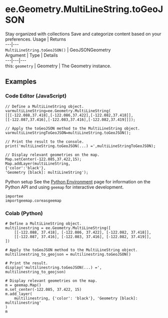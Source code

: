  
#  ee.Geometry.MultiLineString.toGeoJSON
Stay organized with collections  Save and categorize content based on your preferences. 
Usage | Returns  
---|---  
`MultiLineString.toGeoJSON()` | GeoJSONGeometry  
Argument | Type | Details  
---|---|---  
this: `geometry` | Geometry | The Geometry instance.  
## Examples
### Code Editor (JavaScript)
```
// Define a MultiLineString object.
varmultiLineString=ee.Geometry.MultiLineString(
[[[-122.088,37.418],[-122.086,37.422],[-122.082,37.418]],
[[-122.087,37.416],[-122.083,37.416],[-122.082,37.419]]]);

// Apply the toGeoJSON method to the MultiLineString object.
varmultiLineStringToGeoJSON=multiLineString.toGeoJSON();

// Print the result to the console.
print('multiLineString.toGeoJSON(...) =',multiLineStringToGeoJSON);

// Display relevant geometries on the map.
Map.setCenter(-122.085,37.422,15);
Map.addLayer(multiLineString,
{'color':'black'},
'Geometry [black]: multiLineString');
```

Python setup
See the [ Python Environment](https://developers.google.com/earth-engine/guides/python_install) page for information on the Python API and using `geemap` for interactive development.
```
importee
importgeemap.coreasgeemap
```

### Colab (Python)
```
# Define a MultiLineString object.
multilinestring = ee.Geometry.MultiLineString([
    [[-122.088, 37.418], [-122.086, 37.422], [-122.082, 37.418]],
    [[-122.087, 37.416], [-122.083, 37.416], [-122.082, 37.419]],
])

# Apply the toGeoJSON method to the MultiLineString object.
multilinestring_to_geojson = multilinestring.toGeoJSON()

# Print the result.
display('multilinestring.toGeoJSON(...) =', multilinestring_to_geojson)

# Display relevant geometries on the map.
m = geemap.Map()
m.set_center(-122.085, 37.422, 15)
m.add_layer(
    multilinestring, {'color': 'black'}, 'Geometry [black]: multilinestring'
)
m
```

